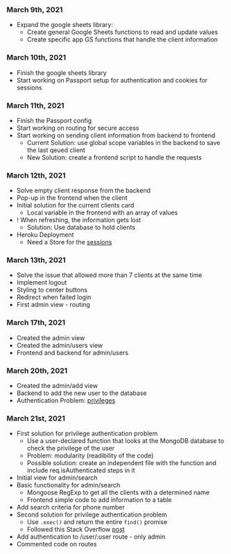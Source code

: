### March 9th, 2021
* Expand the google sheets library:
    * Create general Google Sheets functions to read and update values
    * Create specific app GS functions that handle the client information

### March 10th, 2021
* Finish the google sheets library
* Start working on Passport setup for authentication and cookies for sessions

### March 11th, 2021
* Finish the Passport config
* Start working on routing for secure access
* Start working on sending client information from backend to frontend
    * Current Solution: use global scope variables in the backend to save the last qeued client
    * New Solution: create a frontend script to handle the requests

### March 12th, 2021
* Solve empty client response from the backend
* Pop-up in the frontend when the client
* Initial solution for the current clients card
    * Local variable in the frontend with an array of values
* ! When refreshing, the information gets lost
    * Solution: Use database to hold clients
* Heroku Deployment
    * Need a Store for the [sessions](https://www.npmjs.com/package/connect-mongo)

### March 13th, 2021
* Solve the issue that allowed more than 7 clients at the same time
* Implement logout
* Styling to center buttons
* Redirect when failed login
* First admin view - routing

### March 17th, 2021
* Created the admin view
* Created the admin/users view
* Frontend and backend for admin/users

### March 20th, 2021
* Created the admin/add view
* Backend to add the new user to the database
* Authentication Problem: [privileges](https://developerhandbook.com/passport.js/passport-role-based-authorisation-authentication/)

### March 21st, 2021
* First solution for privilege authentication problem
    * Use a user-declared function that looks at the MongoDB database to check the privilege of the user
    * Problem: modularity (readibility of the code)
    * Possible solution: create an independent file with the function and include req.isAuthenticated steps in it
* Initial view for admin/search
* Basic functionality for admin/search
    * Mongoose RegExp to get all the clients with a determined name
    * Frontend simple code to add information to a table
* Add search criteria for phone number
* Second solution for privilege authentication problem
    * Use `.exec()` and return the entire `find()` promise
    * Followed this Stack Overflow [post](https://stackoverflow.com/questions/53688901/javascript-async-await-not-waiting-for-mongoose-await)
* Add authentication to /user/:user route - only admin
* Commented code on routes